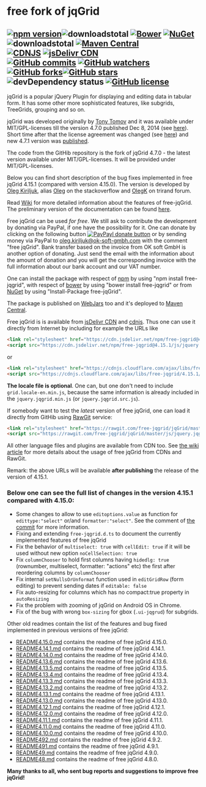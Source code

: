 # free fork of jqGrid
[![npm version](https://img.shields.io/npm/v/free-jqgrid.svg?style=flat)](https://www.npmjs.com/package/free-jqgrid)![downloadstotal](https://img.shields.io/npm/dt/free-jqgrid.svg?style=flat-square)&nbsp;[![Bower](https://img.shields.io/bower/v/free-jqgrid.svg?style=flat-square)](http://bower.io/search/?q=free-jqgrid)&nbsp;[![NuGet](https://img.shields.io/nuget/v/free-jqgrid.svg?style=flat-square)](https://www.nuget.org/packages/free-jqGrid/)![downloadstotal](https://img.shields.io/nuget/dt/free-jqgrid.svg?style=flat-square)&nbsp;[![Maven Central](https://img.shields.io/maven-central/v/org.webjars.npm/free-jqgrid.svg?style=flat-square)](http://search.maven.org/#search%7Cga%7C1%7Cfree-jqgrid)<br>[![CDNJS](https://img.shields.io/cdnjs/v/free-jqgrid.svg)](https://cdnjs.com/libraries/free-jqgrid/)&nbsp;[![jsDelivr CDN](https://img.shields.io/badge/jsDelivr%20CDN-v4.15.1-blue.svg)](https://www.jsdelivr.com/projects/free-jqgrid)&nbsp;<br>[![GitHub commits](https://img.shields.io/github/commits-since/free-jqgrid/jqgrid/v4.7.0.svg)](https://github.com/free-jqgrid/jqGrid/compare/v4.7.0...master)&nbsp;[![GitHub watchers](https://img.shields.io/github/watchers/free-jqgrid/jqGrid.svg)](https://github.com/free-jqgrid/jqGrid/watchers)[![GitHub forks](https://img.shields.io/github/forks/free-jqgrid/jqGrid.svg)](https://github.com/free-jqgrid/jqGrid/network)[![GitHub stars](https://img.shields.io/github/stars/free-jqgrid/jqGrid.svg)](https://github.com/free-jqgrid/jqGrid/stargazers)&nbsp;![devDependency status](https://david-dm.org/free-jqgrid/jqgrid/dev-status.svg)&nbsp;[![GitHub license](https://img.shields.io/badge/license-MIT%20or%20GNU%20GPLv2-blue.svg)](https://github.com/free-jqgrid/jqGrid/blob/master/LICENSE.md)
---
jqGrid is a popular jQuery Plugin for displaying and editing data in tabular form. It has some other more sophisticated features, like subgrids, TreeGrids, grouping and so on.

jqGrid was developed originally by [Tony Tomov](https://github.com/tonytomov) and it was available under MIT/GPL-licenses till the version 4.7.0 published Dec 8, 2014 (see [here](https://github.com/tonytomov/jqGrid/tree/v4.7.0)). Short time after that the license agreement was changed (see <a href="https://github.com/tonytomov/jqGrid/commit/1b2cb55c93ee8b279f15a3faf5a2f82a98da3b4c">here</a>) and new 4.7.1 version was <a href="https://github.com/tonytomov/jqGrid/tree/v4.7.1">published</a>.

The code from the GitHib repository is the fork of jqGrid 4.7.0 - the latest version available under MIT/GPL-licenses. It will be provided under MIT/GPL-licenses.

Below you can find short description of the bug fixes implemented in free jqGrid 4.15.1 (compared with version 4.15.0). The version is developed by [Oleg Kiriljuk](https://github.com/OlegKi), alias [Oleg](https://stackoverflow.com/users/315935/oleg) on the stackoverflow and [OlegK](http://www.trirand.com/blog/?page_id=393) on trirand forum.

Read [Wiki](https://github.com/free-jqgrid/jqGrid/wiki) for more detailed information about the features of free-jqGrid. The preliminary version of the documentation can be found [here](https://free-jqgrid.github.io/).

Free jqGrid can be used *for free*. We still ask to contribute the development by donating via PayPal, if one have the possibility for it. One can donate by clicking on the following button [![PayPayl donate button](https://www.paypalobjects.com/webstatic/en_US/btn/btn_donate_pp_142x27.png)](https://www.paypal.com/cgi-bin/webscr?cmd=_s-xclick&hosted_button_id=JGTCBLQM2BYHG "Donate once-off to free jqGrid project using PayPal") or by sending money via PayPal to oleg.kiriljuk@ok-soft-gmbh.com with the comment "free jqGrid". Bank transfer based on the invoice from OK soft GmbH is another option of donating. Just send the email with the information about the amount of donation and you will get the corresponding invoice with the full information about our bank account and our VAT number.

One can install the package with respect of [npm](https://www.npmjs.com/package/free-jqgrid) by using "npm install free-jqgrid", with respect of [bower](https://bower.io/search/?q=free-jqgrid) by using "bower install free-jqgrid" or from [NuGet](https://www.nuget.org/packages/free-jqGrid) by using "Install-Package free-jqGrid".

The package is published on [WebJars](http://www.webjars.org/) too and it's deployed to [Maven Central](https://search.maven.org/#search%7Cga%7C1%7Cfree-jqgrid).

Free jqGrid is is available from [jsDelivr CDN](https://www.jsdelivr.com/projects/free-jqgrid) and [cdnjs](https://cdnjs.com/libraries/free-jqgrid). Thus one can use it directly from Internet by including for example the URLs like
```html
<link rel="stylesheet" href="https://cdn.jsdelivr.net/npm/free-jqgrid@4.15.1/css/ui.jqgrid.min.css">
<script src="https://cdn.jsdelivr.net/npm/free-jqgrid@4.15.1/js/jquery.jqgrid.min.js"></script>
```
or
```html
<link rel="stylesheet" href="https://cdnjs.cloudflare.com/ajax/libs/free-jqgrid/4.15.1/css/ui.jqgrid.min.css">
<script src="https://cdnjs.cloudflare.com/ajax/libs/free-jqgrid/4.15.1/jquery.jqgrid.min.js"></script>
```
**The locale file is optional**. One can, but one don't need to include `grid.locale-en.min.js`, because the same information is already included in the `jquery.jqgrid.min.js` (or `jquery.jqgrid.src.js`).

If somebody want to test the *latest* version of free jqGrid, one can load it directly from GitHib using [RawGit](https://rawgit.com/) service:
```html
<link rel="stylesheet" href="https://rawgit.com/free-jqgrid/jqGrid/master/css/ui.jqgrid.css">
<script src="https://rawgit.com/free-jqgrid/jqGrid/master/js/jquery.jqgrid.src.js"></script>
```
All other language files and plugins are available from CDN too. See [the wiki article](https://github.com/free-jqgrid/jqGrid/wiki/Access-free-jqGrid-from-different-CDNs) for more details about the usage of free jqGrid from CDNs and RawGit.

Remark: the above URLs will be available **after publishing** the release of the version of 4.15.1.

### Below one can see the full list of changes in the version 4.15.1 compared with 4.15.0:

* Some changes to allow to use `editoptions.value` as function for `edittype:"select"` or/and `formatter:"select"`. See the comment of [the commit](https://github.com/free-jqgrid/jqGrid/commit/6c96419a149063492faa47c0a4c74ea915ee06e3) for more information.
* Fixing and extending `free-jqgrid.d.ts` to document the currently implemented features of free jqGrid
* Fix the behavior of `multiselect: true` with `cellEdit: true` if it will be used without new option `noCellSelection: true`
* Fix `columnChooser` to hold first columns having `hidedlg: true` (rownumber, multiselect, formatter: "actions" etc) the first after reordering columns by `columnChooser`
* Fix internal `setNullsOrUnformat` function used in `editGridRow` (form editing) to prevent sending dates if `editable: false`
* Fix auto-resizing for columns which has no compact:true property in `autoResizing`
* Fix the problem with zooming of jqGrid on Android OS in Chrome.
* Fix of the bug with wrong `box-sizing` for gbox (`.ui-jqgrud`) for subgrids.

Other old readmes contain the list of the features and bug fixed implemented in previous versions of free jqGrid:

* [README4.15.0.md](https://github.com/free-jqgrid/jqGrid/blob/master/README4.15.0.md) contains the readme of free jqGrid 4.15.0.
* [README4.14.1.md](https://github.com/free-jqgrid/jqGrid/blob/master/README4.14.1.md) contains the readme of free jqGrid 4.14.1.
* [README4.14.0.md](https://github.com/free-jqgrid/jqGrid/blob/master/README4.14.0.md) contains the readme of free jqGrid 4.14.0.
* [README4.13.6.md](https://github.com/free-jqgrid/jqGrid/blob/master/README4.13.6.md) contains the readme of free jqGrid 4.13.6.
* [README4.13.5.md](https://github.com/free-jqgrid/jqGrid/blob/master/README4.13.5.md) contains the readme of free jqGrid 4.13.5.
* [README4.13.4.md](https://github.com/free-jqgrid/jqGrid/blob/master/README4.13.4.md) contains the readme of free jqGrid 4.13.4.
* [README4.13.3.md](https://github.com/free-jqgrid/jqGrid/blob/master/README4.13.3.md) contains the readme of free jqGrid 4.13.3.
* [README4.13.2.md](https://github.com/free-jqgrid/jqGrid/blob/master/README4.13.2.md) contains the readme of free jqGrid 4.13.2.
* [README4.13.1.md](https://github.com/free-jqgrid/jqGrid/blob/master/README4.13.1.md) contains the readme of free jqGrid 4.13.1.
* [README4.13.0.md](https://github.com/free-jqgrid/jqGrid/blob/master/README4.13.0.md) contains the readme of free jqGrid 4.13.0.
* [README4.12.1.md](https://github.com/free-jqgrid/jqGrid/blob/master/README4.12.1.md) contains the readme of free jqGrid 4.12.1.
* [README4.12.0.md](https://github.com/free-jqgrid/jqGrid/blob/master/README4.12.0.md) contains the readme of free jqGrid 4.12.0.
* [README4.11.1.md](https://github.com/free-jqgrid/jqGrid/blob/master/README4.11.1.md) contains the readme of free jqGrid 4.11.1.
* [README4.11.0.md](https://github.com/free-jqgrid/jqGrid/blob/master/README4.11.0.md) contains the readme of free jqGrid 4.11.0.
* [README4.10.0.md](https://github.com/free-jqgrid/jqGrid/blob/master/README4.10.0.md) contains the readme of free jqGrid 4.10.0.
* [README492.md](https://github.com/free-jqgrid/jqGrid/blob/master/README492.md) contains the readme of free jqGrid 4.9.2.
* [README491.md](https://github.com/free-jqgrid/jqGrid/blob/master/README491.md) contains the readme of free jqGrid 4.9.1.
* [README49.md](https://github.com/free-jqgrid/jqGrid/blob/master/README49.md) contains the readme of free jqGrid 4.9.0.
* [README48.md](https://github.com/free-jqgrid/jqGrid/blob/master/README48.md) contains the readme of free jqGrid 4.8.0.

**Many thanks to all, who sent bug reports and suggestions to improve free jqGrid!**
